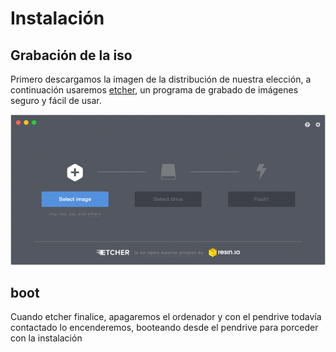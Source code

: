 # Instalación

## Grabación de la iso

Primero descargamos la imagen de la distribución de nuestra elección, a continuación usaremos [etcher](https://etcher.io/), un programa de grabado de imágenes seguro y fácil de usar.

![](/img/etcher.gif)

## boot

Cuando etcher finalice, apagaremos el ordenador y con el pendrive todavía contactado lo encenderemos, booteando desde el pendrive para porceder con la instalación
